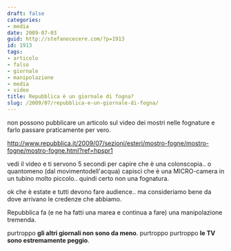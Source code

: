 ```yaml
---
draft: false
categories:
- media
date: 2009-07-03
guid: http://stefanocecere.com/?p=1913
id: 1913
tags:
- articolo
- falso
- giornale
- manipolazione
- media
- video
title: Repubblica è un giornale di fogna?
slug: /2009/07/repubblica-e-un-giornale-di-fogna/
---
```


non possono pubblicare un articolo sul video dei mostri nelle fognature e farlo passare praticamente per vero.

<http://www.repubblica.it/2009/07/sezioni/esteri/mostro-fogne/mostro-fogne/mostro-fogne.html?ref=hpspr1>

vedi il video e ti servono 5 secondi per capire che è una colonscopia.. o quantomeno (dal movimentodell'acqua) capisci che è una MICRO-camera in un tubino molto piccolo.. quindi certo non una fognatura.

ok che è estate e tutti devono fare audience.. ma consideriamo bene da dove arrivano le credenze che abbiamo.

Repubblica fa (e ne ha fatti una marea e continua a fare) una manipolazione tremenda.

purtroppo **gli altri giornali non sono da meno**. purtroppo purtroppo **le TV sono estremamente peggio**.
